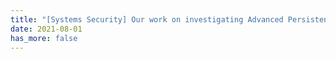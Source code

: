 ```yaml
---
title: "[Systems Security] Our work on investigating Advanced Persistent Threat (APT) via causality analysis is accepted by USENIX Security'22. Source code is released."
date: 2021-08-01
has_more: false
---
```

